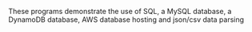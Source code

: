 These programs demonstrate the use of SQL, a MySQL database, a DynamoDB database, AWS database hosting and json/csv data parsing